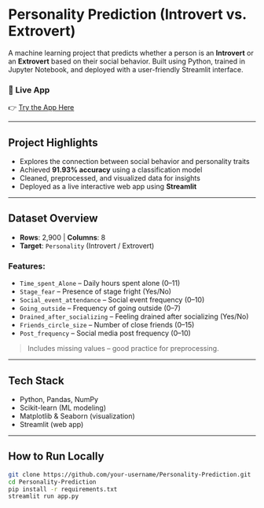 
# Personality Prediction (Introvert vs. Extrovert)

A machine learning project that predicts whether a person is an **Introvert** or an **Extrovert** based on their social behavior. Built using Python, trained in Jupyter Notebook, and deployed with a user-friendly Streamlit interface.

### 🔗 Live App
👉 [Try the App Here](https://your-streamlit-app-url.streamlit.app)

---

## Project Highlights

- Explores the connection between social behavior and personality traits
- Achieved **91.93% accuracy** using a classification model
- Cleaned, preprocessed, and visualized data for insights
- Deployed as a live interactive web app using **Streamlit**

---

## Dataset Overview

- **Rows**: 2,900 | **Columns**: 8
- **Target**: `Personality` (Introvert / Extrovert)

### Features:

- `Time_spent_Alone` – Daily hours spent alone (0–11)
- `Stage_fear` – Presence of stage fright (Yes/No)
- `Social_event_attendance` – Social event frequency (0–10)
- `Going_outside` – Frequency of going outside (0–7)
- `Drained_after_socializing` – Feeling drained after socializing (Yes/No)
- `Friends_circle_size` – Number of close friends (0–15)
- `Post_frequency` – Social media post frequency (0–10)

> Includes missing values – good practice for preprocessing.

---

## Tech Stack

- Python, Pandas, NumPy
- Scikit-learn (ML modeling)
- Matplotlib & Seaborn (visualization)
- Streamlit (web app)

---

## How to Run Locally

```bash
git clone https://github.com/your-username/Personality-Prediction.git
cd Personality-Prediction
pip install -r requirements.txt
streamlit run app.py
